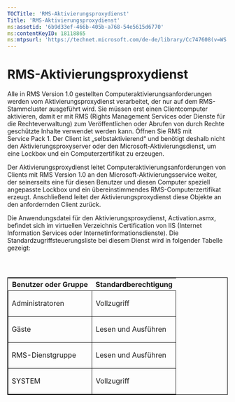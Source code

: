 ```yaml
---
TOCTitle: 'RMS-Aktivierungsproxydienst'
Title: 'RMS-Aktivierungsproxydienst'
ms:assetid: '6b9d33ef-466b-405b-a768-54e5615d6770'
ms:contentKeyID: 18118865
ms:mtpsurl: 'https://technet.microsoft.com/de-de/library/Cc747608(v=WS.10)'
---
```


RMS-Aktivierungsproxydienst
===========================

Alle in RMS Version 1.0 gestellten Computeraktivierungsanforderungen werden vom Aktivierungsproxydienst verarbeitet, der nur auf dem RMS-Stammcluster ausgeführt wird. Sie müssen erst einen Clientcomputer aktivieren, damit er mit RMS (Rights Management Services oder Dienste für die Rechteverwaltung) zum Veröffentlichen oder Abrufen von durch Rechte geschützte Inhalte verwendet werden kann. Öffnen Sie RMS mit Service Pack 1. Der Client ist „selbstaktivierend“ und benötigt deshalb nicht den Aktivierungsproxyserver oder den Microsoft-Aktivierungsdienst, um eine Lockbox und ein Computerzertifikat zu erzeugen.

Der Aktivierungsproxydienst leitet Computeraktivierungsanforderungen von Clients mit RMS Version 1.0 an den Microsoft-Aktivierungsservice weiter, der seinerseits eine für diesen Benutzer und diesen Computer speziell angepasste Lockbox und ein übereinstimmendes RMS-Computerzertifikat erzeugt. Anschließend leitet der Aktivierungsproxydienst diese Objekte an den anfordernden Client zurück.

Die Anwendungsdatei für den Aktivierungsproxydienst, Activation.asmx, befindet sich im virtuellen Verzeichnis Certification von IIS (Internet Information Services oder Internetinformationsdienste). Die Standardzugriffsteuerungsliste bei diesem Dienst wird in folgender Tabelle gezeigt:

###  

<p> </p>
<table style="border:1px solid black;">
<colgroup>
<col width="50%" />
<col width="50%" />
</colgroup>
<thead>
<tr class="header">
<th>Benutzer oder Gruppe</th>
<th>Standardberechtigung</th>
</tr>
</thead>
<tbody>
<tr class="odd">
<td style="border:1px solid black;"><p>Administratoren</p></td>
<td style="border:1px solid black;"><p>Vollzugriff</p></td>
</tr>
<tr class="even">
<td style="border:1px solid black;"><p>Gäste</p></td>
<td style="border:1px solid black;"><p>Lesen und Ausführen</p></td>
</tr>
<tr class="odd">
<td style="border:1px solid black;"><p>RMS-Dienstgruppe</p></td>
<td style="border:1px solid black;"><p>Lesen und Ausführen</p></td>
</tr>
<tr class="even">
<td style="border:1px solid black;"><p>SYSTEM</p></td>
<td style="border:1px solid black;"><p>Vollzugriff</p></td>
</tr>
</tbody>
</table>
